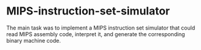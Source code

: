 # MIPS-instruction-set-simulator
The main task was to implement a MIPS instruction set simulator that could read MIPS assembly code, interpret it, and generate the corresponding binary machine code.

